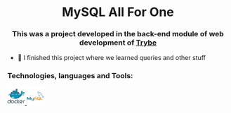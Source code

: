 <h1 align="center">MySQL All For One</h1>
<h3 align="center">This was a project developed in the back-end module of web development of <a href=https://www.betrybe.com>Trybe</a></h3>

- 🔭 I finished this project where we learned queries and other stuff


<p align="left">
</p>

<h3 align="left">Technologies, languages and Tools:</h3>
<p align="left"> <a href="https://www.docker.com/" target="_blank" rel="noreferrer"> <img src="https://raw.githubusercontent.com/devicons/devicon/master/icons/docker/docker-original-wordmark.svg" alt="docker" width="40" height="40"/> </a> <a href="https://www.mysql.com/" target="_blank" rel="noreferrer"> <img src="https://raw.githubusercontent.com/devicons/devicon/master/icons/mysql/mysql-original-wordmark.svg" alt="mysql" width="40" height="40"/> </a> </p>
